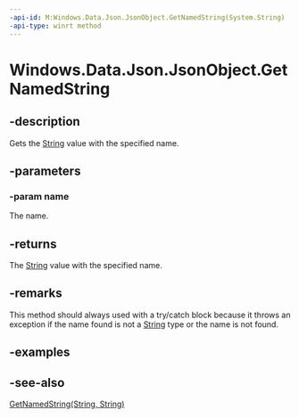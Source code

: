 ```yaml
---
-api-id: M:Windows.Data.Json.JsonObject.GetNamedString(System.String)
-api-type: winrt method
---
```


<!-- Method syntax
public string GetNamedString(System.String name)
-->

# Windows.Data.Json.JsonObject.GetNamedString

## -description
Gets the [String](https://docs.microsoft.com/dotnet/api/system.string?redirectedfrom=MSDN) value with the specified name.

## -parameters
### -param name
The name.

## -returns
The [String](https://docs.microsoft.com/dotnet/api/system.string?redirectedfrom=MSDN) value with the specified name.

## -remarks
This method should always used with a try/catch block because it throws an exception if the name found is not a [String](https://docs.microsoft.com/dotnet/api/system.string?redirectedfrom=MSDN) type or the name is not found.

## -examples

## -see-also
[GetNamedString(String, String)](jsonobject_getnamedstring_1418463848.md)